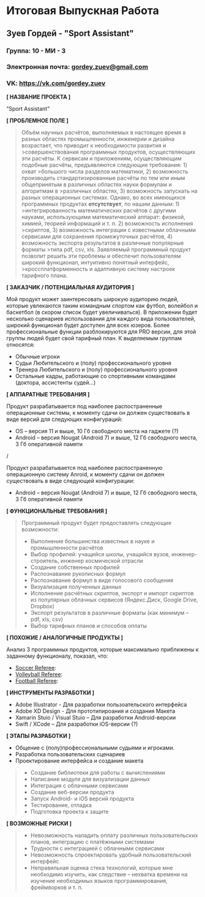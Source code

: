 # Итоговая Выпускная Работа
## Зуев Гордей - "Sport Assistant"
### Группа: 10 - МИ - 3
### Электронная почта: gordey.zuev@gmail.com
### VK: https://vk.com/gordey.zuev


**[ НАЗВАНИЕ ПРОЕКТА ]**

“Sport Assistant”

**[ ПРОБЛЕМНОЕ ПОЛЕ ]**

>Объём научных расчётов, выполняемых в настоящее время в разных областях промышленности, инженерии и дизайна возрастает, что приводит к необходимости развития и >совершенствования программных продуктов, осуществляющих эти расчёты. К сервисам и приложениям, осуществляющим подобные расчёты, предъявляются следующие требования: 1) охват >большого числа разделов математики, 2) возможность производить стандартизированные расчёты по тем или иным общепринятым в различных областях науки формулам и алгоритмам в >различных областях, 3) возможность запускать на разных операционных системах. Однако, во всех имеющихся программных продуктах **отсутствует**, по нашим данным: 1) >интегрированность математических расчётов с другими науками, использующими математический аппарат: физикой, химией, теорией информаций и т. п. 2) возможность исполнения >скриптов, 3) возможность интеграции с известными облачными сервисами для сохранения промежуточных расчётов, 4) возможность экспорта результатов в различные популярные форматы >типа pdf, csv, xls. Заявляемый программный продукт позволит решить эти проблемы и обеспечит пользователям широкий функционал, интуитивно понятный интерфейс, >кроссплатформенность и адаптивную систему настроек тарифного плана. 

**[ ЗАКАЗЧИК / ПОТЕНЦИАЛЬНАЯ АУДИТОРИЯ ]**

Мой продукт может заинтересовать широкую аудиторию людей, которые увлекаются таким командным спортом как футбол, волейбол и баскетбол (в скором список будет увеличиваться).
В приложении будет несколько сценариев использования для каждого вида пользователей, широкий функционал будет доступен для всех юзеров. Более профессиональные функции
разблокируются для PRO версии, для этой группы людей будет свой тарифный план. К выделяемым группам относятся:

* Обычные игроки
* Судьи Любительского и (полу) профессионального уровня
* Тренера Любительского и (полу) профессионального уровня
* Остальные кадры, работающие со спортивными командами (доктора, ассистенты судей...)


**[ АППАРАТНЫЕ ТРЕБОВАНИЯ ]** 

Продукт разрабатывается под наиболее распостраненные операционные системы, к моменту сдачи он должен существовать в виде версий для следующих конфигураций:

* OS – версия 11 и выше, 10 Гб свободного места на гаджете (?)
* Android – версия Nougat (Android 7) и выше, 12 Гб свободного места, 3 Гб оперативной памяти

/

Продукт разрабатывается под наиболее распостраненную операционную систему Anroid, к моменту сдачи он должен существовать в виде следующей конфигурации:

* Android – версия Nougat (Android 7) и выше, 12 Гб свободного места, 3 Гб оперативной памяти

**[ ФУНКЦИОНАЛЬНЫЕ ТРЕБОВАНИЯ ]**

>Программный продукт будет предоставлять следующие возможности:
>* Выполнение большинства известных в науке и промышленности расчётов 
>* Выбор профилей: учащийся школы, учащийся вузов, инженер-строитель, инженер космической отрасли
>* Создание собственных профилей 
>* Распознавание рукописных формул
>* Распознавание формул в виде голосового сообщения
>* Визуализация полученных данных
>* Исполнение расчётных скриптов, экспорт и импорт скриптов из популярных облачных сервисов 
>  (Яндекс.Диск, Google Drive, Dropbox)
>* Экспорт результатов в различные форматы (как минимум – pdf, xls, csv)
>* Выбор тарифных планов и способов оплаты 

**[ ПОХОЖИЕ / АНАЛОГИЧНЫЕ ПРОДУКТЫ ]**

Анализ 3 программных продуктов, которые максимально приближены к заданному функционалу, показал, что:

* [Soccer Referee](https://play.google.com/store/apps/details?id=com.spinkeysoft.shingo&hl=ru): 
*	[Volleyball Referee](https://play.google.com/store/apps/details?id=com.tonkar.volleyballreferee&hl=ru&showAllReviews=true):  
* [Football Referee](https://play.google.com/store/apps/details?id=com.jcarrolldev.footballreferee&hl=ru):

**[ ИНСТРУМЕНТЫ РАЗРАБОТКИ ]**

* Adobe Illustrator - Для разработки пользоательского интерфейса
* Adobe XD Design - Для прототипироания и создания Макета
*	Xamarin Stuio / Visual Stuio – Для разработки Android-версии
*	Swift / XCode – Для разработки iOS-версии (?)

**[ ЭТАПЫ РАЗРАБОТКИ ]**

* Общение с (полу)профессиональными судьями и игроками.
*	Разработка пользовательских сценариев
*	Проектирование интерфейса и создание макета

>*	Создание библиотеки для работы с вычислениями
>*	Написание модуля для визуализации данных
>*	Интеграция с облачными сервисами
>*	Создание веб-версии продукта
>*	Запуск Android- и iOS версий продукта
>*	Тестирование, отладка
>*	Подготовка проекта к защите

**[ ВОЗМОЖНЫЕ РИСКИ ]**

>*	Невозможность наладить оплату различных пользовательских планов, интеграцию с платёжными системами
>*	Трудности с интеграцией с облачными сервисами
>*	Невозможность спроектировать удобный пользовательский интерфейс 
>*	Неправильная оценка стека технологий, которые мне необходимо изучить, как следствие – нехватка времени на изучение    необходимых языков программирования, фреймворков и т. п.
